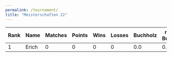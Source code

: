 ```yaml
---
permalink: /tournament/
title: "Meisterschaften 22"
---
```


| Rank | Name | Matches | Points | Wins | Losses | Buchholz | refined Buchholz |
|------|------|---------|--------|------|--------|----------|------------------|
|1|Erich|0|0|0|0|0.0|0.0|
